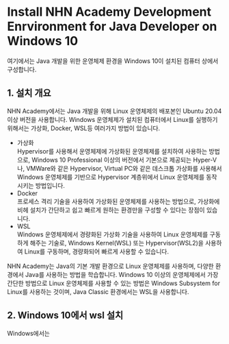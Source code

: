 # Install NHN Academy Development Enrvironment for Java Developer on Windows 10
여기에서는 Java 개발을 위한 운영체제 환경을 Windows 10이 설치된 컴퓨터 상에서 구성합니다. 

## 1. 설치 개요
NHN Academy에서는 Java 개발을 위해 Linux 운영체제의 배포본인 Ubuntu 20.04 이상 버전을 사용합니다. Windows 운영체제가 설치된 컴퓨터에서 Linux를 실행하기 위해서는 가상화, Docker, WSL등 여러가지 방법이 있습니다.

* 가상화   
Hypervisor를 사용해서 운영체제에 가상화된 운영체제를 설치하여 사용하는 방법으로, Windows 10 Professional 이상의 버전에서 기본으로 제공되는 Hyper-V나, VMWare와 같은 Hypervisor, Virtual PC와 같은 데스크톱 가상화를 사용해서 Windows 운영체제를 기반으로 Hypervisor 계층위에서 Linux 운영체제를 동작시키는 방법입니다.
* Docker   
프로세스 격리 기술을 사용하여 가상화된 운영체제를 사용하는 방법으로, 가상화에 비헤 설치가 간단하고 쉽고 빠르게 원하는 환경만을 구성할 수 있다는 장점이 있습니다. 
* WSL   
Windows 운영체제에서 경량화된 가상화 기술을 사용하여 Linux 운영체제를 구동하게 해주는 기술로, Windows Kernel(WSL) 또는 Hypervisor(WSL2)을 사용하여 Linux를 구동하며, 경량화되어 빠르게 사용할 수 있습니다.


NHN Academy는 Java의 기본 개발 환경으로 Linux 운영체제를 사용하며, 다양한 환경에서 Java를 사용하는 방법을 학습합니다. Windows 10 이상의 운영체제에서 가장 간단한 방법으로 Linux 운영체제를 사용할 수 있는 방법은 Windows Subsystem for Linux를 사용하는 것이며, Java Classic 환경에서는 WSL을 사용합니다.

## 2. Windows 10에서 wsl 설치
Windows에서는 